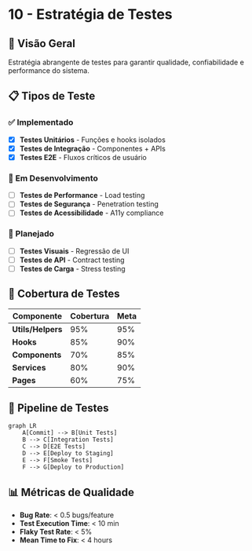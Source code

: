 # 10 - Estratégia de Testes

## 🧪 Visão Geral

Estratégia abrangente de testes para garantir qualidade, confiabilidade e performance do sistema.

## 📋 Tipos de Teste

### ✅ Implementado
- [x] **Testes Unitários** - Funções e hooks isolados
- [x] **Testes de Integração** - Componentes + APIs
- [x] **Testes E2E** - Fluxos críticos de usuário

### 🔄 Em Desenvolvimento  
- [ ] **Testes de Performance** - Load testing
- [ ] **Testes de Segurança** - Penetration testing
- [ ] **Testes de Acessibilidade** - A11y compliance

### 📝 Planejado
- [ ] **Testes Visuais** - Regressão de UI
- [ ] **Testes de API** - Contract testing
- [ ] **Testes de Carga** - Stress testing

## 🎯 Cobertura de Testes

| Componente | Cobertura | Meta |
|------------|-----------|------|
| **Utils/Helpers** | 95% | 95% |
| **Hooks** | 85% | 90% |
| **Components** | 70% | 85% |
| **Services** | 80% | 90% |
| **Pages** | 60% | 75% |

## 🚀 Pipeline de Testes

```mermaid
graph LR
    A[Commit] --> B[Unit Tests]
    B --> C[Integration Tests]
    C --> D[E2E Tests]
    D --> E[Deploy to Staging]
    E --> F[Smoke Tests]
    F --> G[Deploy to Production]
```

## 📊 Métricas de Qualidade

- **Bug Rate**: < 0.5 bugs/feature
- **Test Execution Time**: < 10 min
- **Flaky Test Rate**: < 5%
- **Mean Time to Fix**: < 4 hours